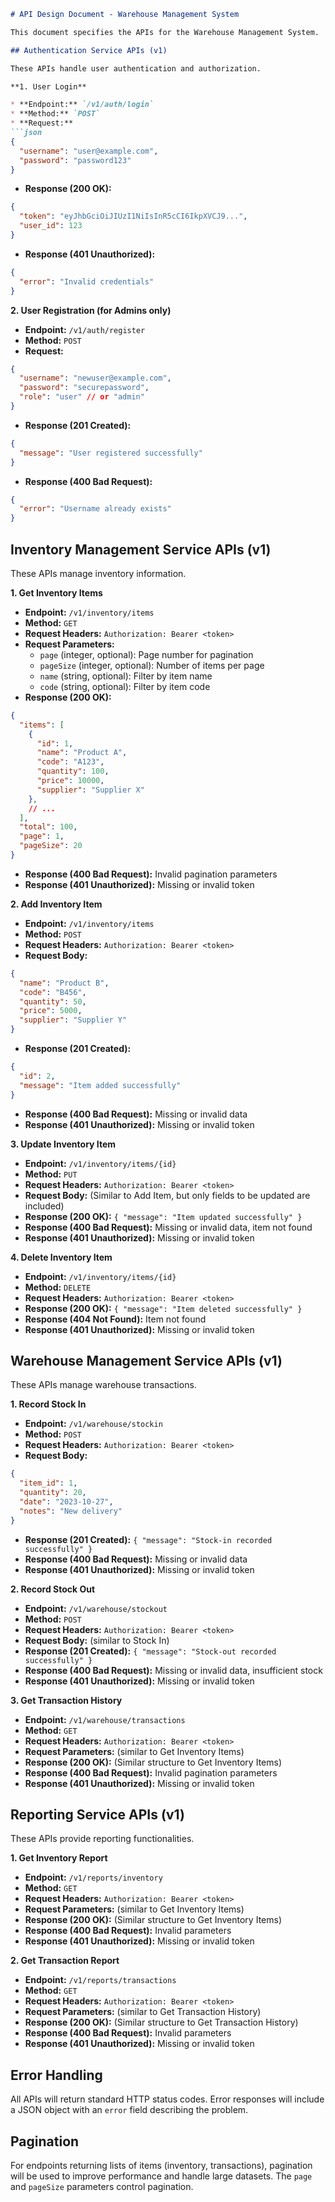 ```markdown
# API Design Document - Warehouse Management System

This document specifies the APIs for the Warehouse Management System.  The system uses a RESTful API architecture.  All APIs are versioned (v1) to allow for future changes.  Responses are in JSON format.

## Authentication Service APIs (v1)

These APIs handle user authentication and authorization.

**1. User Login**

* **Endpoint:** `/v1/auth/login`
* **Method:** `POST`
* **Request:**
```json
{
  "username": "user@example.com",
  "password": "password123"
}
```
* **Response (200 OK):**
```json
{
  "token": "eyJhbGciOiJIUzI1NiIsInR5cCI6IkpXVCJ9...",
  "user_id": 123
}
```
* **Response (401 Unauthorized):**
```json
{
  "error": "Invalid credentials"
}
```

**2. User Registration (for Admins only)**

* **Endpoint:** `/v1/auth/register`
* **Method:** `POST`
* **Request:**
```json
{
  "username": "newuser@example.com",
  "password": "securepassword",
  "role": "user" // or "admin"
}
```
* **Response (201 Created):**
```json
{
  "message": "User registered successfully"
}
```
* **Response (400 Bad Request):**
```json
{
  "error": "Username already exists"
}
```


## Inventory Management Service APIs (v1)

These APIs manage inventory information.

**1. Get Inventory Items**

* **Endpoint:** `/v1/inventory/items`
* **Method:** `GET`
* **Request Headers:** `Authorization: Bearer <token>`
* **Request Parameters:**
    * `page` (integer, optional): Page number for pagination
    * `pageSize` (integer, optional): Number of items per page
    * `name` (string, optional): Filter by item name
    * `code` (string, optional): Filter by item code
* **Response (200 OK):**
```json
{
  "items": [
    {
      "id": 1,
      "name": "Product A",
      "code": "A123",
      "quantity": 100,
      "price": 10000,
      "supplier": "Supplier X"
    },
    // ...
  ],
  "total": 100,
  "page": 1,
  "pageSize": 20
}
```
* **Response (400 Bad Request):** Invalid pagination parameters
* **Response (401 Unauthorized):** Missing or invalid token

**2. Add Inventory Item**

* **Endpoint:** `/v1/inventory/items`
* **Method:** `POST`
* **Request Headers:** `Authorization: Bearer <token>`
* **Request Body:**
```json
{
  "name": "Product B",
  "code": "B456",
  "quantity": 50,
  "price": 5000,
  "supplier": "Supplier Y"
}
```
* **Response (201 Created):**
```json
{
  "id": 2,
  "message": "Item added successfully"
}
```
* **Response (400 Bad Request):** Missing or invalid data
* **Response (401 Unauthorized):** Missing or invalid token


**3. Update Inventory Item**

* **Endpoint:** `/v1/inventory/items/{id}`
* **Method:** `PUT`
* **Request Headers:** `Authorization: Bearer <token>`
* **Request Body:**  (Similar to Add Item, but only fields to be updated are included)
* **Response (200 OK):** `{ "message": "Item updated successfully" }`
* **Response (400 Bad Request):** Missing or invalid data, item not found
* **Response (401 Unauthorized):** Missing or invalid token


**4. Delete Inventory Item**

* **Endpoint:** `/v1/inventory/items/{id}`
* **Method:** `DELETE`
* **Request Headers:** `Authorization: Bearer <token>`
* **Response (200 OK):** `{ "message": "Item deleted successfully" }`
* **Response (404 Not Found):** Item not found
* **Response (401 Unauthorized):** Missing or invalid token


## Warehouse Management Service APIs (v1)

These APIs manage warehouse transactions.


**1. Record Stock In**

* **Endpoint:** `/v1/warehouse/stockin`
* **Method:** `POST`
* **Request Headers:** `Authorization: Bearer <token>`
* **Request Body:**
```json
{
  "item_id": 1,
  "quantity": 20,
  "date": "2023-10-27",
  "notes": "New delivery"
}
```
* **Response (201 Created):** `{ "message": "Stock-in recorded successfully" }`
* **Response (400 Bad Request):** Missing or invalid data
* **Response (401 Unauthorized):** Missing or invalid token

**2. Record Stock Out**

* **Endpoint:** `/v1/warehouse/stockout`
* **Method:** `POST`
* **Request Headers:** `Authorization: Bearer <token>`
* **Request Body:** (similar to Stock In)
* **Response (201 Created):** `{ "message": "Stock-out recorded successfully" }`
* **Response (400 Bad Request):** Missing or invalid data, insufficient stock
* **Response (401 Unauthorized):** Missing or invalid token

**3. Get Transaction History**

* **Endpoint:** `/v1/warehouse/transactions`
* **Method:** `GET`
* **Request Headers:** `Authorization: Bearer <token>`
* **Request Parameters:** (similar to Get Inventory Items)
* **Response (200 OK):**  (Similar structure to Get Inventory Items)
* **Response (400 Bad Request):** Invalid pagination parameters
* **Response (401 Unauthorized):** Missing or invalid token


## Reporting Service APIs (v1)

These APIs provide reporting functionalities.

**1. Get Inventory Report**

* **Endpoint:** `/v1/reports/inventory`
* **Method:** `GET`
* **Request Headers:** `Authorization: Bearer <token>`
* **Request Parameters:** (similar to Get Inventory Items)
* **Response (200 OK):**  (Similar structure to Get Inventory Items)
* **Response (400 Bad Request):** Invalid parameters
* **Response (401 Unauthorized):** Missing or invalid token

**2. Get Transaction Report**

* **Endpoint:** `/v1/reports/transactions`
* **Method:** `GET`
* **Request Headers:** `Authorization: Bearer <token>`
* **Request Parameters:** (similar to Get Transaction History)
* **Response (200 OK):** (Similar structure to Get Transaction History)
* **Response (400 Bad Request):** Invalid parameters
* **Response (401 Unauthorized):** Missing or invalid token


## Error Handling

All APIs will return standard HTTP status codes.  Error responses will include a JSON object with an `error` field describing the problem.

## Pagination

For endpoints returning lists of items (inventory, transactions), pagination will be used to improve performance and handle large datasets.  The `page` and `pageSize` parameters control pagination.


```